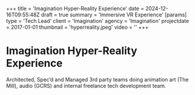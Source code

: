 +++
title = 'Imagination Hyper-Reality Experience'
date = 2024-12-16T09:55:48Z
draft = true
summary = 'Immersive VR Experience'
[params]
  type = 'Tech Lead'
  client = 'Imagination'
  agency = 'Imagination'
  projectdate = 2017-01-01
  thumbnail = 'hyperreality.jpeg'
  video = ''
+++

# Imagination Hyper-Reality Experience

Architected, Spec’d and Managed 3rd party teams doing animation art (The Mill), audio (GCRS) and internal freelance tech development team.
